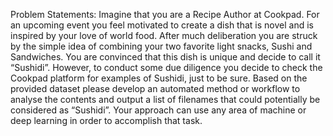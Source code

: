 Problem Statements: 
Imagine that you are a Recipe Author at Cookpad. For an upcoming event you feel motivated to create a dish that is novel and is inspired by your love of world food. After much deliberation you are struck by the simple idea of combining your two favorite light snacks, Sushi and Sandwiches. You are convinced that this dish is unique and decide to call it “Sushidi”. However, to conduct some due diligence you decide to check the Cookpad platform for examples of Sushidi, just to be sure. Based on the provided dataset please develop an automated method or workflow to analyse the contents and output a list of filenames that could potentially be considered as “Sushidi”. Your approach can use any area of machine or deep learning in order to accomplish that task.
